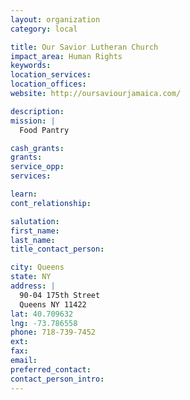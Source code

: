 ```yaml
---
layout: organization
category: local

title: Our Savior Lutheran Church
impact_area: Human Rights
keywords: 
location_services: 
location_offices: 
website: http://oursaviourjamaica.com/

description: 
mission: |
  Food Pantry

cash_grants: 
grants: 
service_opp: 
services: 

learn: 
cont_relationship: 

salutation: 
first_name: 
last_name: 
title_contact_person: 

city: Queens
state: NY
address: |
  90-04 175th Street    
  Queens NY 11422
lat: 40.709632
lng: -73.786558
phone: 718-739-7452
ext: 
fax: 
email: 
preferred_contact: 
contact_person_intro: 
---
```

